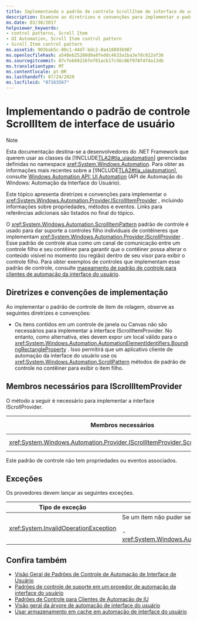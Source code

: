 ```yaml
---
title: Implementando o padrão de controle ScrollItem de interface de usuário
description: Examine as diretrizes e convenções para implementar o padrão de controle ScrollItem na automação da interface do usuário. Consulte membros necessários para a interface IScrollItemProvider.
ms.date: 03/30/2017
helpviewer_keywords:
- control patterns, Scroll Item
- UI Automation, Scroll Item control pattern
- Scroll Item control pattern
ms.assetid: 903bab5c-80c1-44d7-bdc2-0a418893b987
ms.openlocfilehash: a548eb25280d9a8feddc4633a1ba3e7dc022af36
ms.sourcegitcommit: 87cfeb69226fef01acb17c56c86f978f4f4a13db
ms.translationtype: MT
ms.contentlocale: pt-BR
ms.lasthandoff: 07/24/2020
ms.locfileid: "87163567"
---
```

# <a name="implementing-the-ui-automation-scrollitem-control-pattern"></a>Implementando o padrão de controle ScrollItem de interface de usuário
> [!NOTE]
> Esta documentação destina-se a desenvolvedores do .NET Framework que querem usar as classes da [!INCLUDE[TLA2#tla_uiautomation](../../../includes/tla2sharptla-uiautomation-md.md)] gerenciadas definidas no namespace <xref:System.Windows.Automation>. Para obter as informações mais recentes sobre a [!INCLUDE[TLA2#tla_uiautomation](../../../includes/tla2sharptla-uiautomation-md.md)], consulte [Windows Automation API: UI Automation](/windows/win32/winauto/entry-uiauto-win32) (API de Automação do Windows: Automação da Interface do Usuário).  
  
 Este tópico apresenta diretrizes e convenções para implementar o <xref:System.Windows.Automation.Provider.IScrollItemProvider> , incluindo informações sobre propriedades, métodos e eventos. Links para referências adicionais são listados no final do tópico.  
  
 O <xref:System.Windows.Automation.ScrollItemPattern> padrão de controle é usado para dar suporte a controles filho individuais de contêineres que implementam <xref:System.Windows.Automation.Provider.IScrollProvider> . Esse padrão de controle atua como um canal de comunicação entre um controle filho e seu contêiner para garantir que o contêiner possa alterar o conteúdo visível no momento (ou região) dentro de seu visor para exibir o controle filho. Para obter exemplos de controles que implementam esse padrão de controle, consulte [mapeamento de padrão de controle para clientes de automação da interface do usuário](control-pattern-mapping-for-ui-automation-clients.md).  
  
<a name="Implementation_Guidelines_and_Conventions"></a>
## <a name="implementation-guidelines-and-conventions"></a>Diretrizes e convenções de implementação  
 Ao implementar o padrão de controle de item de rolagem, observe as seguintes diretrizes e convenções:  
  
- Os itens contidos em um controle de janela ou Canvas não são necessários para implementar a interface IScrollItemProvider. No entanto, como alternativa, eles devem expor um local válido para o <xref:System.Windows.Automation.AutomationElementIdentifiers.BoundingRectangleProperty> . Isso permitirá que um aplicativo cliente de automação da interface do usuário use os <xref:System.Windows.Automation.ScrollPattern> métodos de padrão de controle no contêiner para exibir o item filho.  
  
<a name="Required_Members_for_IScrollItemProvider"></a>
## <a name="required-members-for-iscrollitemprovider"></a>Membros necessários para IScrollItemProvider  
 O método a seguir é necessário para implementar a interface IScrollProvider.  
  
|Membros necessários|Tipo de membro|Observações|  
|----------------------|-----------------|-----------|  
|<xref:System.Windows.Automation.Provider.IScrollItemProvider.ScrollIntoView%2A>|-Método|Nenhum|  
  
 Este padrão de controle não tem propriedades ou eventos associados.  
  
<a name="Exceptions"></a>
## <a name="exceptions"></a>Exceções  
 Os provedores devem lançar as seguintes exceções.  
  
|Tipo de exceção|Condição|  
|--------------------|---------------|  
|<xref:System.InvalidOperationException>|Se um item não puder ser rolado para a exibição:<br /><br /> -   <xref:System.Windows.Automation.ScrollItemPattern.ScrollIntoView%2A>|  
  
## <a name="see-also"></a>Confira também

- [Visão Geral de Padrões de Controle de Automação de Interface de Usuário](ui-automation-control-patterns-overview.md)
- [Padrões de controle de suporte em um provedor de automação da interface do usuário](support-control-patterns-in-a-ui-automation-provider.md)
- [Padrões de Controle para Clientes de Automação de IU](ui-automation-control-patterns-for-clients.md)
- [Visão geral da árvore de automação de interface do usuário](ui-automation-tree-overview.md)
- [Usar armazenamento em cache em automação de interface do usuário](use-caching-in-ui-automation.md)
